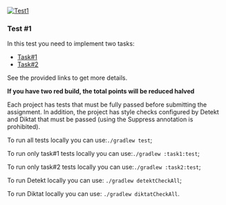 [![Test1](https://github.com/cscenter/Kotlin-test-1/actions/workflows/Test1.yml/badge.svg)](https://github.com/cscenter/Kotlin-test-1/actions/workflows/Test1.yml)

### Test #1

In this test you need to implement two tasks:
- [Task#1](./task1/README.md)
- [Task#2](./task2/README.md)

See the provided links to get more details.

**If you have two red build, the total points will be reduced halved**

Each project has tests that must be fully passed before submitting the assignment. 
In addition, the project has style checks configured by Detekt and 
Diktat that must be passed (using the Suppress annotation is prohibited).

To run all tests locally you can use:`./gradlew test`;

To run only task#1 tests locally you can use:`./gradlew :task1:test`;

To run only task#2 tests locally you can use:`./gradlew :task2:test`;

To run Detekt locally you can use: `./gradlew detektCheckAll`;

To run Diktat locally you can use: `./gradlew diktatCheckAll`.
